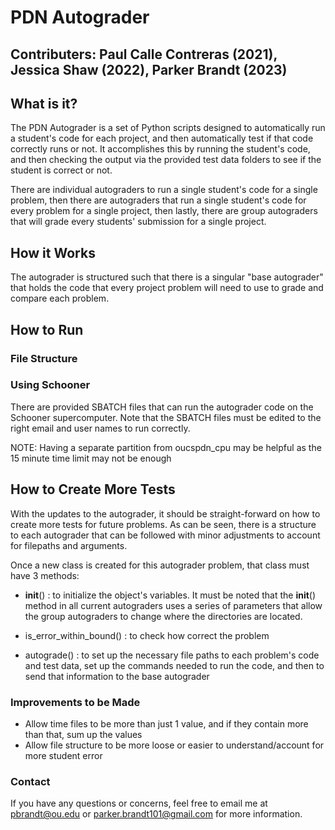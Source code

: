 # PDN Autograder
## Contributers: Paul Calle Contreras (2021), Jessica Shaw (2022), Parker Brandt (2023)

## What is it?

The PDN Autograder is a set of Python scripts designed to automatically run a student's code for each project, and then automatically test if that code correctly runs or not. It accomplishes this by running the student's code, and then checking the output via the provided test data folders to see if the student is correct or not.

There are individual autograders to run a single student's code for a single problem, then there are autograders that run a single student's code for every problem for a single project, then lastly, there are group autograders that will grade every students' submission for a single project. 


## How it Works

The autograder is structured such that there is a singular "base autograder" that holds the code that every project problem will need to use to grade and compare each problem.


## How to Run

### File Structure


### Using Schooner

There are provided SBATCH files that can run the autograder code on the Schooner supercomputer. Note that the SBATCH files must be edited to the right email and user names to run correctly. 


NOTE: Having a separate partition from oucspdn_cpu may be helpful as the 15 minute time limit may not be enough


## How to Create More Tests

With the updates to the autograder, it should be straight-forward on how to create more tests for future problems. As can be seen, there is a structure to each autograder that can be followed with minor adjustments to account for filepaths and arguments. 

Once a new class is created for this autograder problem, that class must have 3 methods:

- __init__() : to initialize the object's variables. It must be noted that the __init__() method in all current autograders uses a series of parameters that allow the group autograders to change where the directories are located.

- is_error_within_bound() : to check how correct the problem 

- autograde() : to set up the necessary file paths to each problem's code and test data, set up the commands needed to run the code, and then to send that information to the base autograder


### Improvements to be Made

- Allow time files to be more than just 1 value, and if they contain more than that, sum up the values
- Allow file structure to be more loose or easier to understand/account for more student error


### Contact

If you have any questions or concerns, feel free to email me at pbrandt@ou.edu or parker.brandt101@gmail.com for more information.